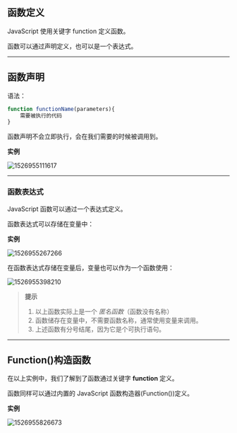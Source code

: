 ## 函数定义

JavaScript 使用关键字 function 定义函数。

函数可以通过声明定义，也可以是一个表达式。

----

## 函数声明

语法：

```js
function functionName(parameters){
    需要被执行的代码
}
```

函数声明不会立即执行，会在我们需要的时候被调用到。

**实例**

![1526955111617](C:\Users\ADMINI~1\AppData\Local\Temp\1526955111617.png)

-----

### 函数表达式

JavaScript 函数可以通过一个表达式定义。

函数表达式可以存储在变量中：

**实例**

![1526955267266](C:\Users\ADMINI~1\AppData\Local\Temp\1526955267266.png)

在函数表达式存储在变量后，变量也可以作为一个函数使用：

![1526955398210](C:\Users\ADMINI~1\AppData\Local\Temp\1526955398210.png)

> **提示**
>
> 1. 以上函数实际上是一个 *匿名函数*（函数没有名称）
> 2. 函数储存在变量中，不需要函数名称，通常使用变量来调用。
> 3. 上述函数有分号结尾，因为它是个可执行语句。

----

## Function()构造函数

在以上实例中，我们了解到了函数通过关键字 **function** 定义。

函数同样可以通过内置的 JavaScript 函数构造器(Function())定义。

**实例**

![1526955826673](C:\Users\ADMINI~1\AppData\Local\Temp\1526955826673.png)

